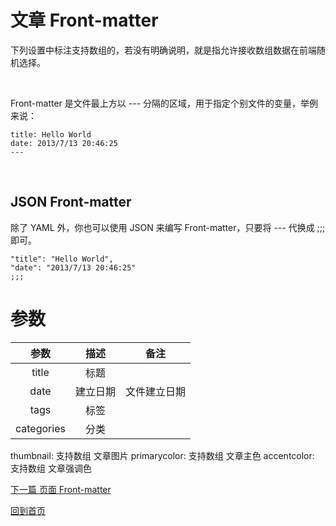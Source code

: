 # 文章 Front-matter

下列设置中标注支持数组的，若没有明确说明，就是指允许接收数组数据在前端随机选择。

</br>

Front-matter 是文件最上方以 --- 分隔的区域，用于指定个别文件的变量，举例来说：

```
title: Hello World
date: 2013/7/13 20:46:25
---
```

</br>

## JSON Front-matter

除了 YAML 外，你也可以使用 JSON 来编写 Front-matter，只要将 --- 代换成 ;;; 即可。

```
"title": "Hello World",
"date": "2013/7/13 20:46:25"
;;;
```

# 参数

| 参数       | 描述      | 备注       |
|:---------:|:---------:|:----------:|
title       | 标题       |            |
date        | 建立日期    | 文件建立日期 |
tags        | 标签       |            |
categories  | 分类       |            |
thumbnail: 支持数组 文章图片
primarycolor: 支持数组 文章主色
accentcolor: 支持数组 文章强调色

[下一篇  页面 Front-matter](./Page-Front-matter.md)

[回到首页](./README.md)